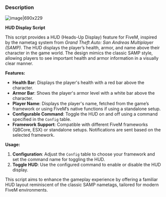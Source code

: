 ### Description
![image|690x229](https://media.discordapp.net/attachments/1137827541965611068/1282682686367993918/image.png?ex=66e03ed7&is=66deed57&hm=6285626b88bf0e0ca6415d25ae24d565a1b923f8ed4c0af1750f7e4ffd67425d&=&format=webp&quality=lossless&width=1440&height=478)

**HUD Display Script**

This script provides a HUD (Heads-Up Display) feature for FiveM, inspired by the nametag system from *Grand Theft Auto: San Andreas Multiplayer (SAMP)*. The HUD displays the player’s health, armor, and name above their character in the game world. The design mimics the classic SAMP style, allowing players to see important health and armor information in a visually clear manner.

**Features:**
- **Health Bar**: Displays the player's health with a red bar above the character.
- **Armor Bar**: Shows the player's armor level with a white bar above the character.
- **Player Name**: Displays the player's name, fetched from the game’s framework or using FiveM’s native functions if using a standalone setup.
- **Configurable Command**: Toggle the HUD on and off using a command specified in the `Config` table.
- **Framework Support**: Compatible with different FiveM frameworks (QBCore, ESX) or standalone setups. Notifications are sent based on the selected framework.

**Usage:**
1. **Configuration**: Adjust the `Config` table to choose your framework and set the command name for toggling the HUD.
2. **Toggle HUD**: Use the configured command to enable or disable the HUD display. 

This script aims to enhance the gameplay experience by offering a familiar HUD layout reminiscent of the classic SAMP nametags, tailored for modern FiveM environments.
